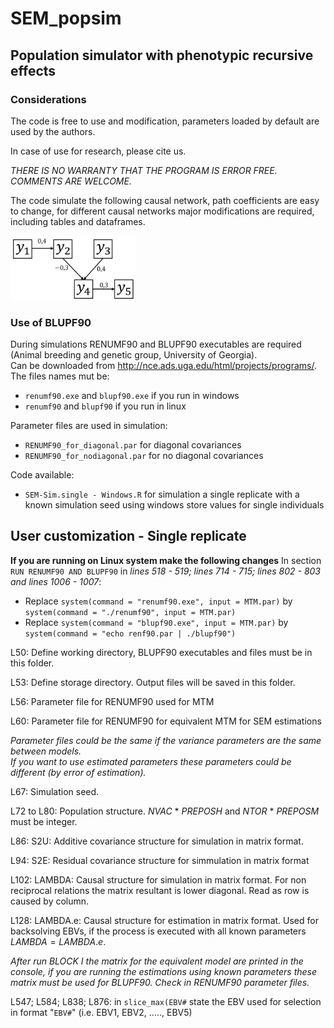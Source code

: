 # SEM_popsim

## Population simulator with phenotypic recursive effects

### Considerations

The code is free to use and modification, parameters loaded by default are used by the authors.

In case of use for research, please cite us.

*THERE IS NO WARRANTY THAT THE PROGRAM IS ERROR FREE. COMMENTS ARE WELCOME.*

The code simulate the following causal network, path coefficients are easy to change, for different causal networks major modifications are required, including tables and dataframes.

<img src='images/network.jpg' width='200'>

### Use of BLUPF90
During simulations RENUMF90 and BLUPF90 executables are required (Animal breeding and genetic group, University of Georgia).   
Can be downloaded from http://nce.ads.uga.edu/html/projects/programs/.  
The files names mut be:
- `renumf90.exe` and `blupf90.exe` if you run in windows
- `renumf90` and `blupf90` if you run in linux
  
Parameter files are used in simulation:  
- `RENUMF90_for_diagonal.par` for diagonal covariances  
- `RENUMF90_for_nodiagonal.par` for no diagonal covariances
  
Code available:  
- `SEM-Sim.single - Windows.R` for simulation a single replicate with a known simulation seed using windows store values for single individuals

## User customization - Single replicate

**If you are running on Linux system make the following changes**
In section `RUN RENUMF90 AND BLUPF90` in *lines 518 - 519; lines 714 - 715; lines 802 - 803 and lines 1006 - 1007*:    
- Replace `system(command = "renumf90.exe", input = MTM.par)` by `system(command = "./renumf90", input = MTM.par)` 
- Replace `system(command = "blupf90.exe", input = MTM.par)` by `system(command = "echo renf90.par | ./blupf90")`

L50: Define working directory, BLUPF90 executables and files must be in this folder.

L53: Define storage directory. Output files will be saved in this folder.

L56: Parameter file for RENUMF90 used for MTM

L60: Parameter file for RENUMF90 for equivalent MTM for SEM estimations

*Parameter files could be the same if the variance parameters are the same between models.*  
*If you want to use estimated parameters these parameters could be different (by error of estimation).*

L67: Simulation seed.

L72 to L80: Population structure. $NVAC$ * $PREPOSH$ and $NTOR$ * $PREPOSM$ must be integer.

L86: S2U: Additive covariance structure for simulation in matrix format.

L94: S2E: Residual covariance structure for simmulation in matrix format

L102: LAMBDA: Causal structure for simulation in matrix format. For non reciprocal relations the matrix resultant is lower diagonal. Read as row is caused by column.

L128: LAMBDA.e: Causal structure for estimation in matrix format. Used for backsolving EBVs, if the process is executed with all known parameters $LAMBDA=LAMBDA.e$.

*After run BLOCK I the matrix for the equivalent model are printed in the console, if you are running the estimations using known parameters these matrix must be used for BLUPF90. Check in RENUMF90 parameter files.*

L547; L584; L838; L876: in `slice_max(EBV#` state the EBV used for selection in format "`EBV#`" (i.e. EBV1, EBV2, ....., EBV5)
